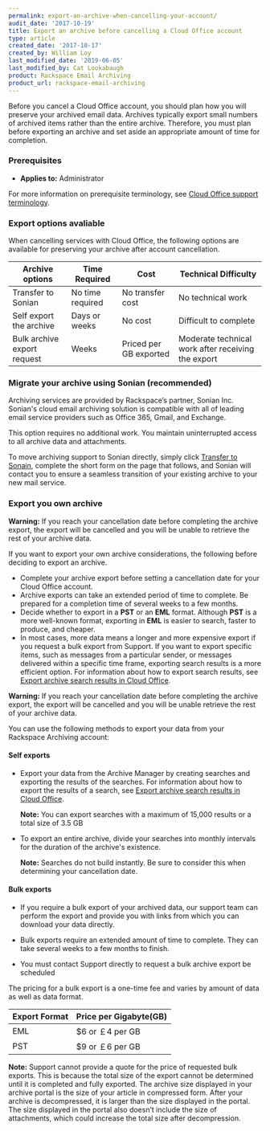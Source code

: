 ```yaml
---
permalink: export-an-archive-when-cancelling-your-account/
audit_date: '2017-10-19'
title: Export an archive before cancelling a Cloud Office account
type: article
created_date: '2017-10-17'
created_by: William Loy
last_modified_date: '2019-06-05'
last_modified_by: Cat Lookabaugh
product: Rackspace Email Archiving
product_url: rackspace-email-archiving
---
```


Before you cancel a Cloud Office account, you should plan how you will preserve your
archived email data. Archives typically export small numbers of archived items rather
than the entire archive. Therefore, you must plan before exporting an archive and set
aside an appropriate amount of time for completion.

### Prerequisites

- **Applies to:** Administrator

For more information on prerequisite terminology, see [Cloud Office support terminology](/support/how-to/cloud-office-support-terminology).

### Export options avaliable

When cancelling services with Cloud Office, the following options are available
for preserving your archive after account cancellation.

|Archive options |Time Required | Cost | Technical Difficulty |
|---|---|---|---|
| Transfer to Sonian | No time required | No transfer cost | No technical work |
| Self export the archive | Days or weeks | No cost | Difficult to complete |
| Bulk archive export request | Weeks | Priced per GB exported | Moderate technical work after receiving the export |

### Migrate your archive using Sonian (recommended)

Archiving services are provided by Rackspace’s partner, Sonian Inc. Sonian's
cloud email archiving solution is compatible with all of leading email service
providers such as Office 365, Gmail, and Exchange.

This option requires no additional work. You maintain uninterrupted access to
all archive data and attachments.

To move archiving support to Sonian directly, simply click
[Transfer to Sonain](https://www.barracuda.com/products/cloudarchive/rackspace),
complete the short form on the page that follows, and Sonian will contact you
to ensure a seamless transition of your existing archive to your new mail service.

### Export you own archive

**Warning:** If you reach your cancellation date before completing the archive
export, the export will be cancelled and you will be unable to retrieve the rest
of your archive data.

If you want to export your own archive considerations, the following before
deciding to export an archive.

- Complete your archive export before setting a cancellation date for your
  Cloud Office account.
- Archive exports can take an extended period of time to complete. Be prepared
  for a completion time of several weeks to a few months.
- Decide whether to export in a **PST** or an **EML** format. Although **PST**
  is a more well-known format, exporting in **EML** is easier to search, faster
  to produce, and cheaper.
- In most cases, more data means a longer and more expensive export if you
  request a bulk export from Support. If you want to export specific items, such
  as messages from a particular sender, or messages delivered within a specific
  time frame, exporting search results is a more efficient option. For
  information about how to export search results, see [
  Export archive search results in Cloud Office](/support/how-to/export-archive-search-results-in-cloud-office).

**Warning:** If you reach your cancellation date before completing the archive
export, the export will be cancelled and you will be unable retrieve the rest
of your archive data.

You can use the following methods to export your data from your Rackspace
Archiving account:

#### Self exports

-   Export your data from the Archive Manager by creating searches and
    exporting the results of the searches. For information about how to
    export the results of a search, see [Export archive search results
    in Cloud Office](/support/how-to/export-archive-search-results-in-cloud-office).

    **Note:** You can export searches with a maximum of 15,000 results or a total size of 3.5 GB

- To export an entire archive, divide your searches into monthly intervals for
  the duration of the archive's existence.

    **Note:** Searches do not build instantly. Be sure to consider this when determining your cancellation date.

#### Bulk exports

-   If you require a bulk export of your archived data, our support team can
    perform the export and provide you with links from which you can
    download your data directly.

- Bulk exports require an extended amount of time to complete. They can take
  several weeks to a few months to finish.

- You must contact Support directly to request a bulk archive export be scheduled

The pricing for a bulk export is a one-time fee and varies by amount of data as
well as data format.

|Export Format| Price per Gigabyte(GB)|
|---|---|
|EML| $6 or &#65505;4 per GB|
|PST| $9 or &#65505;6 per GB|


**Note:** Support cannot provide a quote for the price of requested bulk exports.
This is because the total size of the export cannot be determined until it is
completed and fully exported. The archive size displayed in your archive portal
is the size of your article in compressed form. After your archive is decompressed,
it is larger than the size displayed in the portal. The size displayed in the
portal also doesn’t include the size of attachments, which could increase the
total size after decompression.
